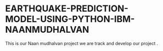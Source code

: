 # EARTHQUAKE-PREDICTION-MODEL-USING-PYTHON-IBM-NAANMUDHALVAN
This is our Naan mudhalvan project we are track and develop our project .
